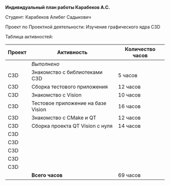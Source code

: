 **Индивидуальный план работы Карабеков А.С.**

Студент: Карабеков Алибег Садыкович

Проект по Проектной деятельности: Изучение графического ядра C3D

Таблица активностей:

| Проект | Активность                                           | Количество часов
|--------|------------------------------------------------------|---------
|        | *Выполнено*                                   | 
| C3D    | Знакомство с библиотеками С3D                        |  5 часов
| C3D    | Сборка тестового приложения                          | 12 часов
| C3D    | Знакомство с Vision                                  | 10 часов
| C3D    | Тестовое приложение на базе Vision                   | 16 часов
| C3D    | Знакомство с CMake и QT                              | 12 часов
| C3D    | Сборка проекта QT Vision с нуля                      | 14 часов
| C3D    |                                                      | 
| C3D    |                                                      | 
| C3D    |                                                      | 
| C3D    |                                                      | 
| C3D    |                                                      | 
|        | **Всего часов**                                      | 69 часов
